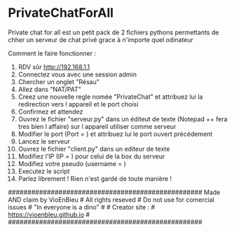 # PrivateChatForAll

Private chat for all est un petit pack de 2 fichiers pythons permettants de chher un serveur de chat privé grace à n'importe quel odinateur

Comment le faire fonctionner :
1. RDV sûr http://192.168.1.1
2. Connectez vous avec une session admin
3. Chercher un onglet "Résau"
4. Allez dans "NAT/PAT"
5. Creez une nouvelle regle nomée "PrivateChat" et attribuez lui la redirection vers l appareil et le port choisi
6. Confirmez et attendez
7. Ouvrez le fichier "serveur.py" dans un éditeut de texte (Notepad ++ fera tres bien l affaire) sur l appareil utiliser comme serveur
8. Modifier le port (Port = ) et attribuez lui le port ouvert précédement
9. Lancez le serveur 
10. Ouvrez le fichier "client.py" dans un editeur de texte
11. Modifiez l'IP (IP = ) pour celui de la box du serveur
12. Modifiez votre pseudo (username = )
13. Executez le script
14. Parlez librement ! Rien n'est gardé de toute manière ! 


##################################################
 Made AND claim by VioEnBleu                     #
 All rights reseved                              #
 Do not use for comercial issues                 #
 "In everyone is a dino"                         #
                                                 #
 Creator site :                                  #
 https://vioenbleu.github.io                     #
##################################################
